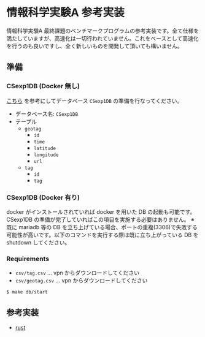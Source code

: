 # 情報科学実験A 参考実装

情報科学実験A 最終課題のベンチマークプログラムの参考実装です。全て仕様を満たしていますが、高速化は一切行われていません。これをベースとして高速化を行うのも良いですし、全く新しいものを開発して頂いても構いません。

## 準備

### CSexp1DB (Docker 無し)

[こちら](https://ohkilab.github.io/SU-CSexpA/content/part3/part3_final_assignment/final_assignment_details.html) を参考にしてデータベース `CSexp1DB` の準備を行なってください。

- データベース名: `CSexp1DB`
- テーブル
    - `geotag`
        - `id`
        - `time`
        - `latitude`
        - `longitude`
        - `url`
    - `tag`
        - `id`
        - `tag`

### CSexp1DB (Docker 有り)

docker がインストールされていれば docker を用いた DB の起動も可能です。  
CSexp1DB の準備が完了していればこの項目を実施する必要はありません。
※ 既に mariadb 等の DB を立ち上げている場合、ポートの重複(3306)で失敗する可能性が高いです。以下のコマンドを実行する際は既に立ち上がっている DB を shutdown してください。

### Requirements

- `csv/tag.csv` ... vpn からダウンロードしてください
- `csv/geotag.csv` ... vpn からダウンロードしてください

```shell
$ make db/start
```

## 参考実装

- [rust]("./rust")
